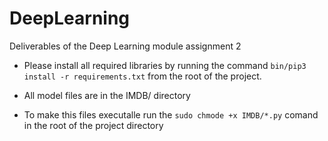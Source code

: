 # DeepLearning
Deliverables of the Deep Learning module assignment 2

* Please install all required libraries by running the command `bin/pip3 install -r requirements.txt` from the root of the project.

* All model files are in the IMDB/ directory
* To make this files executalle run the `sudo chmode +x IMDB/*.py` comand in the root of the project directory

